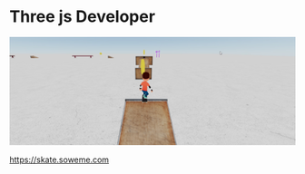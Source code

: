 # Three js Developer



![Screenshot](imagen1.jpg)

<a href="https://skate.soweme.com" target='_blank'>https://skate.soweme.com</a>

